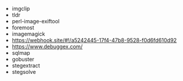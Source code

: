 - imgclip
- tldr
- perl-image-exiftool
- foremost
- imagemagick
- https://webhook.site/#!/a5242445-17f4-47b8-9528-f0d6fd610d92
- https://www.debuggex.com/
- sqlmap
- gobuster
- stegextract
- stegsolve
